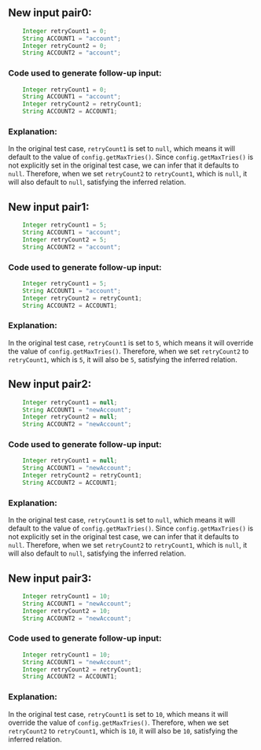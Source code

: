 ## New input pair0:
```java
    Integer retryCount1 = 0;
    String ACCOUNT1 = "account";
    Integer retryCount2 = 0;
    String ACCOUNT2 = "account";
```
### Code used to generate follow-up input:
```java
    Integer retryCount1 = 0;
    String ACCOUNT1 = "account";
    Integer retryCount2 = retryCount1;
    String ACCOUNT2 = ACCOUNT1;
```
### Explanation:
In the original test case, `retryCount1` is set to `null`, which means it will default to the value of `config.getMaxTries()`. Since `config.getMaxTries()` is not explicitly set in the original test case, we can infer that it defaults to `null`. Therefore, when we set `retryCount2` to `retryCount1`, which is `null`, it will also default to `null`, satisfying the inferred relation.

## New input pair1:
```java
    Integer retryCount1 = 5;
    String ACCOUNT1 = "account";
    Integer retryCount2 = 5;
    String ACCOUNT2 = "account";
```
### Code used to generate follow-up input:
```java
    Integer retryCount1 = 5;
    String ACCOUNT1 = "account";
    Integer retryCount2 = retryCount1;
    String ACCOUNT2 = ACCOUNT1;
```
### Explanation:
In the original test case, `retryCount1` is set to `5`, which means it will override the value of `config.getMaxTries()`. Therefore, when we set `retryCount2` to `retryCount1`, which is `5`, it will also be `5`, satisfying the inferred relation.

## New input pair2:
```java
    Integer retryCount1 = null;
    String ACCOUNT1 = "newAccount";
    Integer retryCount2 = null;
    String ACCOUNT2 = "newAccount";
```
### Code used to generate follow-up input:
```java
    Integer retryCount1 = null;
    String ACCOUNT1 = "newAccount";
    Integer retryCount2 = retryCount1;
    String ACCOUNT2 = ACCOUNT1;
```
### Explanation:
In the original test case, `retryCount1` is set to `null`, which means it will default to the value of `config.getMaxTries()`. Since `config.getMaxTries()` is not explicitly set in the original test case, we can infer that it defaults to `null`. Therefore, when we set `retryCount2` to `retryCount1`, which is `null`, it will also default to `null`, satisfying the inferred relation.

## New input pair3:
```java
    Integer retryCount1 = 10;
    String ACCOUNT1 = "newAccount";
    Integer retryCount2 = 10;
    String ACCOUNT2 = "newAccount";
```
### Code used to generate follow-up input:
```java
    Integer retryCount1 = 10;
    String ACCOUNT1 = "newAccount";
    Integer retryCount2 = retryCount1;
    String ACCOUNT2 = ACCOUNT1;
```
### Explanation:
In the original test case, `retryCount1` is set to `10`, which means it will override the value of `config.getMaxTries()`. Therefore, when we set `retryCount2` to `retryCount1`, which is `10`, it will also be `10`, satisfying the inferred relation.
